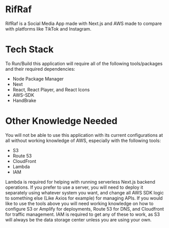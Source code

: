 # RifRaf
RifRaf is a Social Media App made with Next.js and AWS made to compare with platforms like TikTok and Instagram.

# Tech Stack
To Run/Build this application will require all of the following tools/packages and their required dependencies:

* Node Package Manager
* Next
* React, React Player, and React Icons
* AWS-SDK
* HandBrake

# Other Knowledge Needed
You will not be able to use this application with its current configurations at all without working knowledge of AWS, especially with the following tools:

* S3
* Route 53
* CloudFront
* Lambda
* IAM

Lambda is required for helping with running serverless Next.js backend operations. If you prefer to use a server, you will need to deploy it separately using whatever system you want, and change all AWS SDK logic to something else (Like Axios for example) for managing APIs. If you would like to use the tools above you will need working knowledge on how to configure S3 or Amplify for deployments, Route 53 for DNS, and Cloudfront for traffic management. IAM is required to get any of these to work, as S3 will always be the data storage center unless you are using your own.
